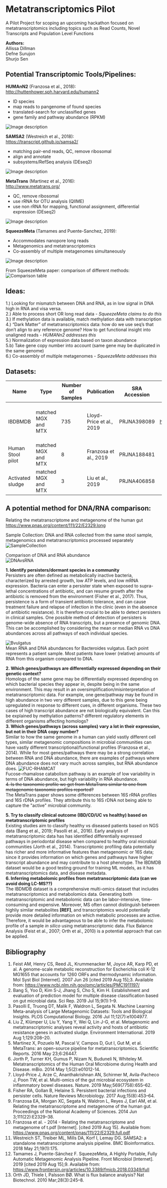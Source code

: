 # Metatranscriptomics Pilot
A Pilot Project for scoping an upcoming hackathon focused on metatranscriptomics including topics such as Read Counts, Novel Transcripts and Population Level Functions    

**Authors:**    
Allissa Dillman  
Defne Surujon    
Shurjo Sen    


## Potential Transcriptomic Tools/Pipelines:     

**HUMAnN2** (Franzosa et al., 2018):     
http://huttenhower.sph.harvard.edu/humann2

* ID species
* map reads to pangenome of found species
* translated-search for unclassified genes
* gene family and pathway abundance (RPKM)

![Image description](http://huttenhower.sph.harvard.edu/sites/default/files/humann2_diamond_500x500.jpg)


**SAMSA2** (Westreich et al., 2018):     
https://transcript.github.io/samsa2/ 

* matching pair-end reads, QC, remove ribosomal
* align and annotate
* subsystems/RefSeq analysis (DEseq2)

![Image description](https://www.biorxiv.org/content/biorxiv/early/2017/09/29/195826/F1.medium.gif)

**MetaTrans** (Martinez et al., 2016):     
http://www.metatrans.org/
* QC, remove ribosomal
* use rRNA for OTU analysis (QIIME)
* use non rRNA for mapping, functional assignment, differential expression (DEseq2)

![Image description](https://media.nature.com/m685/nature-assets/srep/2016/160523/srep26447/images_hires/srep26447-f1.jpg)

**SqueezeMeta** (Tamames and Puente-Sanchez, 2019):     
* Accommodates nanopore long reads    
* Metagenomics and metatranscriptomics    
* Co-assembly of multiple metagenomes simultaneously    

![Image description](https://www.ncbi.nlm.nih.gov/pmc/articles/PMC6353838/bin/fmicb-09-03349-g001.jpg)

From SqueezeMeta paper: comparison of different methods:    
![Comparison table](https://www.frontiersin.org/files/Articles/425882/fmicb-09-03349-HTML/image_m/fmicb-09-03349-t001.jpg)
## Ideas:    
1.) Looking for mismatch between DNA and RNA, as in low signal in DNA high in RNA and visa versa.        
2.) Able to process short OR long read data - *SqueezeMeta claims to do this*    
3.) If methylation data is available, match methylation data with transcription     
4.) “Dark Matter” of metatranscriptomics data: how do we use seq’s that don’t align to any reference genome? How to get functional insight into unaligned reads - *HUMANn2 addresses this*     
5.) Normalization of expression data based on taxon abundance    
5.b) Take gene copy number into account (same gene may be duplicated in the same genome)        
6.) Co-assembly of multiple metagenomes - *SqueezeMeta addresses this*     


## Datasets:    
| Name              | Type                | Number of Samples | Publication              | SRA Accession | Other Data Resource | Other associated Data                                                   |
|-------------------|---------------------|-------------------|--------------------------|---------------|---------------------|-------------------------------------------------------------------------|
| IBDBMDB           | matched MGX and MTX | 735               | Lloyd-Price et al., 2019 | PRJNA398089   | https://ibdmdb.org/ | Metabolomics, host transcriptomics, 16S, viromics, proteomics, serology |
| Human Stool pilot | matched MGX and MTX | 8                 | Franzosa et al., 2019    | PRJNA188481   |                     |                                                                         |
| Activated sludge  | matched MGX and MTX | 3                 | Liu et al., 2019         | PRJNA406858   |                     |                                                                         |
## A potential method for DNA/RNA comparison: 
Relating the metatranscriptome and metagenome of the human gut    
https://www.pnas.org/content/111/22/E2329.long    

Sample Collection: DNA and RNA collected from the same stool sample, metagenomics and metatranscriptomics processed separately        
![SampleCollection](https://www.pnas.org/content/pnas/111/22/E2329/F1.medium.gif)    
    
Comparison of DNA and RNA abundance    
![DNAvsRNA](https://www.pnas.org/content/pnas/111/22/E2329/F4.medium.gif)    
    
**1. Identify persisters/dormant species in a community**    
    Persisters are often defined as metabolically inactive bacteria, characterized by arrested growth, low ATP levels, and low mRNA expression. Bacteria can enter a persister state when exposed to supra-lethal concentrations of antibiotic, and can resume growth after the antibiotic is removed from the environment (Fisher et al., 2017). Thus, persistence is a form of transient antibiotic tolerance, and can cause treatment failure and relapse of infection in the clinic (even in the absence of antibiotic resistance). It is therefore crucial to be able to detect persisters in clinical samples. One possible method of detection of persisters is genome-wide absence of RNA transcripts, but a presence of genomic DNA. This can be accomplished by considering the mean or median RNA vs DNA abundances across all pathways of each individual species.

![Bvulgatus](https://github.com/NCBI-Hackathons/Metatranscriptomics_Pilot/blob/master/g__Bacteroides.s__Bacteroides_vulgatus.png?raw=true)     
Mean RNA and DNA abundances for Bacteroides vulgatus. Each point represents a patient sample. Most patients have lower (relative) amounts of RNA from this organism compared to DNA.     

**2. Which genes/pathways are differentially expressed depending on their genetic context?**    
    Homologs of the same gene may be differentially expressed depending on which bacterial species they appear in, despite being in the same environment. This may result in an oversimplification/misinterpretation of metatranscriptomic data. For example, one gene/pathway may be found in high abundance in two very different samples, due to this gene being upregulated in response to different cues, in different organisms. These two cases of high transcript abundance are not biologically equivalent. 
    Can this be explained by methylation patterns? different regulatory elements in different organisms affecting homologs?     
**3. Which genes/pathways (across samples) vary a lot in their expression, but not in their DNA copy number?**     
    Similar to how the same genome in a human can yield vastly different cell types, similar metagenomic compositions in microbial communities can have vastly different transcriptional/functional profiles (Franzosa et al., 2014). While for most genes/pathways there may be a strong correlation between RNA and DNA abundance, there are examples of pathways where DNA abundance does not vary much across samples, but RNA abundance does. 
![FUC-RHAMCAT](https://github.com/NCBI-Hackathons/Metatranscriptomics_Pilot/blob/master/FUC-RHAMCAT-PWY.png?raw=true)    
Fucose-rhamalose catabolism pathway is an example of low variability in terms of DNA abundance, but high variability in RNA abundance.     
~~4. Is the taxonomic profile we get from MetaTrans similar to one from metagenomic taxonomic profiles reported?~~    
    The MetaTrans paper shows some differences between 16S rRNA profiles and 16S rDNA profiles. They attribute this to 16S rDNA not being able to capture the "active" microbial community. 
    
**5. Try to classify clinical outcome (IBD/CD/UC vs healthy) based on metatranscriptomic profiles**    
    Existing studies aim to classify healthy vs diseased patients based on NGS data (Bang et al., 2019; Pasolli et al., 2016). Early analysis of metatranscriptomic data has has identified differentially expressed pathways in periodontal disease when compared to healthy oral microbial communities (Jorth et al., 2014). Transcriptomic profiling data potentially has richer and more informative features than metagenomic or 16S data; since it provides information on which genes and pathways have higher transcript abundance and may contribute to a host phenotype. The IBDMDB dataset would be a good testing ground for training ML models, as it has metatranscriptomics data, and disease metadata.     
**6. Inferring metabolomic profiles from metatranscriptomic data (can we avoid doing LC-MS??)**     
    The IBDMDB dataset is a comprehensive multi-omics dataset that includes metatranscriptomics and metabolomics data. Generating both metatranscriptomic and metabolomic data can be labor-intensive, time-consuming and expensive. Moreover, MS often cannot distinguish between highliy similar metabolites **[REF]**, and transcriptomics would potentially provide more detailed information on which metabolic processes are active. Therefore, it would be advantageous to be able to infer the metabolomic profile of a sample *in silico* using metatranscriptomic data. Flux Balance Analysis (Feist et al., 2007; Orth et al., 2010) is a potential approach that can be applied.     
    
## Bibliography

1. Feist AM, Henry CS, Reed JL, Krummenacker M, Joyce AR, Karp PD, et al. A genome-scale metabolic reconstruction for Escherichia coli K-12 MG1655 that accounts for 1260 ORFs and thermodynamic information. Mol Syst Biol [Internet]. 2007 Jun 26 [cited 2019 Aug 15];3. Available from: https://www.ncbi.nlm.nih.gov/pmc/articles/PMC1911197/
2. Bang S, Yoo D, Kim S-J, Jhang S, Cho S, Kim H. Establishment and evaluation of prediction model for multiple disease classification based on gut microbial data. Sci Rep. 2019 Jul 15;9(1):1–9. 
3. Pasolli E, Truong DT, Malik F, Waldron L, Segata N. Machine Learning Meta-analysis of Large Metagenomic Datasets: Tools and Biological Insights. PLOS Computational Biology. 2016 Jul 11;12(7):e1004977. 
4. Liu Z, Klümper U, Liu Y, Yang Y, Wei Q, Lin J-G, et al. Metagenomic and metatranscriptomic analyses reveal activity and hosts of antibiotic resistance genes in activated sludge. Environment International. 2019 Aug 1;129:208–20. 
5. Martinez X, Pozuelo M, Pascal V, Campos D, Gut I, Gut M, et al. MetaTrans: an open-source pipeline for metatranscriptomics. Scientific Reports. 2016 May 23;6:26447. 
6. Jorth P, Turner KH, Gumus P, Nizam N, Buduneli N, Whiteley M. Metatranscriptomics of the Human Oral Microbiome during Health and Disease. mBio. 2014 May 1;5(2):e01012-14. 
7. Lloyd-Price J, Arze C, Ananthakrishnan AN, Schirmer M, Avila-Pacheco J, Poon TW, et al. Multi-omics of the gut microbial ecosystem in inflammatory bowel diseases. Nature. 2019 May;569(7758):655–62. 
8. Fisher RA, Gollan B, Helaine S. Persistent bacterial infections and persister cells. Nature Reviews Microbiology. 2017 Aug;15(8):453–64. 
9. Franzosa EA, Morgan XC, Segata N, Waldron L, Reyes J, Earl AM, et al. Relating the metatranscriptome and metagenome of the human gut. Proceedings of the National Academy of Sciences. 2014 Jun 3;111(22):E2329–38. 
10. Franzosa et al. - 2014 - Relating the metatranscriptome and metagenome of t.pdf [Internet]. [cited 2019 Aug 15]. Available from: https://www.pnas.org/content/pnas/111/22/E2329.full.pdf
11. Westreich ST, Treiber ML, Mills DA, Korf I, Lemay DG. SAMSA2: a standalone metatranscriptome analysis pipeline. BMC Bioinformatics. 2018 May 21;19(1):175. 
12. Tamames J, Puente-Sánchez F. SqueezeMeta, A Highly Portable, Fully Automatic Metagenomic Analysis Pipeline. Front Microbiol [Internet]. 2019 [cited 2019 Aug 15];9. Available from: https://www.frontiersin.org/articles/10.3389/fmicb.2018.03349/full
13. Orth JD, Thiele I, Palsson BØ. What is flux balance analysis? Nat Biotechnol. 2010 Mar;28(3):245–8. 
